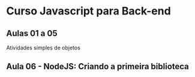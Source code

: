 # Curso Javascript para Back-end

## Aulas 01 a 05
Atividades simples de objetos

## Aula 06 - NodeJS: Criando a primeira biblioteca
